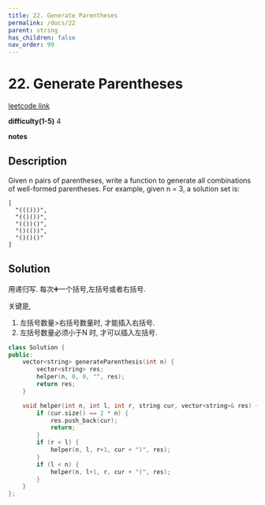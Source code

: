 ```yaml
---
title: 22. Generate Parentheses
permalink: /docs/22
parent: string
has_children: false
nav_order: 99
---
```

# 22. Generate Parentheses
[leetcode link](https://leetcode.com/problems/generate-parentheses/)

**difficulty(1-5)** 
4

**notes**   


## Description
Given n pairs of parentheses, write a function to generate all combinations of well-formed parentheses.
For example, given n = 3, a solution set is:
```
[
  "((()))",
  "(()())",
  "(())()",
  "()(())",
  "()()()"
]
```

## Solution
用递归写. 每次➕一个括号,左括号或者右括号.

关键是,

1. 左括号数量>右括号数量时, 才能插入右括号.
2. 左括号数量必须小于N 时, 才可以插入左括号.

```c++
class Solution {
public:
    vector<string> generateParenthesis(int n) {
        vector<string> res;
        helper(n, 0, 0, "", res);
        return res;
    }

    void helper(int n, int l, int r, string cur, vector<string>& res) {
        if (cur.size() == 2 * n) {
            res.push_back(cur);
            return;
        }
        if (r < l) {
            helper(n, l, r+1, cur + ")", res);
        }
        if (l < n) {
            helper(n, l+1, r, cur + "(", res);
        }
    }
};

```
<!-- 
Default label
{: .label }

Blue label
{: .label .label-blue }

Stable
{: .label .label-green }

New release
{: .label .label-purple }

Coming soon
{: .label .label-yellow }

Deprecated
{: .label .label-red } -->

